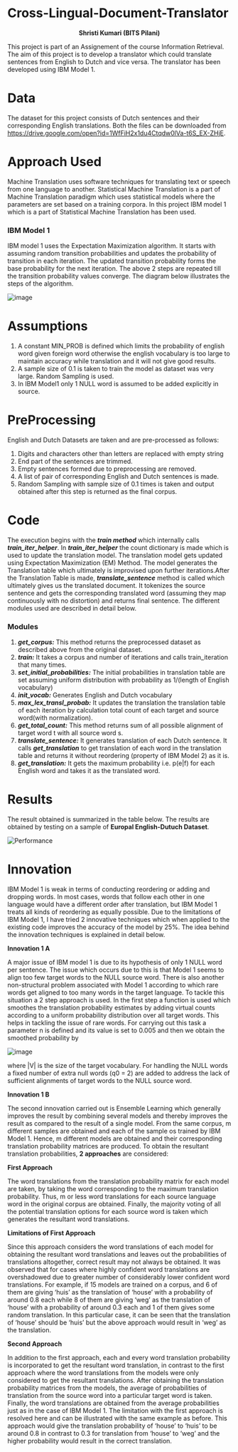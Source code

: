 # Cross-Lingual-Document-Translator
<p align="center"> <b>Shristi Kumari (BITS Pilani) </b> </p>

This project is part of an Assignement of the course Information Retrieval. The aim of this project is to develop a translator which could translate sentences from English to Dutch and vice versa. The translator has been developed using IBM Model 1.

# Data
The dataset for this project consists of Dutch sentences and their corresponding English translations. Both the files can be downloaded from https://drive.google.com/open?id=1WfFiH2x1du4Ctqdw0lVa-t6S_EX-ZHjE. 

# Approach Used
Machine Translation uses software techniques for translating text or speech from one language to another. Statistical Machine Translation is a part of Machine Translation paradigm which uses statistical models where the parameters are set based on a training corpora. In this project IBM model 1 which is a part of Statistical Machine Translation has been used.

### **IBM Model 1**
IBM model 1 uses the Expectation Maximization algorithm. It starts with assuming random transition probabilities and updates the probability of transition in each iteration. The updated transition probability forms the base probability for the next iteration. The above 2 steps are repeated till the transition probability values converge. The diagram below illustrates the steps of the algorithm.

![image](https://user-images.githubusercontent.com/27685757/68961093-85b88380-07f7-11ea-83a8-ed1c764b1a41.png)

# Assumptions
1. A constant MIN_PROB is defined which limits the probability of english word given foreign word otherwise the english vocabulary is too large to maintain accuracy while translation and it will not give good results. 
2. A sample size of 0.1 is taken to train the model as dataset was very large. Random Sampling is used.
3. In IBM Model1 only 1 NULL word is assumed to be added explicitly in source.

# PreProcessing
English and Dutch Datasets are taken and are pre-processed as follows:
1. Digits and characters other than letters are replaced with empty string 
2. End part of the sentences are trimmed.
3. Empty sentences formed due to preprocessing are removed.
4. A list of pair of corresponding English and Dutch sentences is made.
5. Random Sampling with sample size of 0.1 times is taken and output obtained after this step is returned as the final corpus.
   
 # Code
The execution begins with the ***train method*** which internally calls ***train_iter_helper***. In ***train_iter_helper*** the count dictionary is made which is used to update the translation model. The translation model gets updated using Expectation Maximization (EM) Method. The model generates the Translation table which ultimately is improvised upon further iterations.After the Translation Table is made, ***translate_sentence*** method is called which ultimately gives us the translated document. It tokenizes the source sentence and gets the corresponding translated word (assuming they map continuously with no distortion) and returns final sentence. The different modules used are described in detail below.
 
### **Modules**
1.	***get_corpus:***  This method returns the preprocessed dataset as described above from the original dataset.
2.	***train:*** It takes a corpus and number of iterations and calls train_iteration that many times.
3. ***set_initial_probabilities:*** The initial probabilities in translation table are set assuming uniform distribution with probability as 1/(length of English vocabulary)
4. ***init_vocab:*** Generates English and Dutch vocabulary
5. ***max_lex_transl_probab:*** It updates the translation the translation table of each iteration by calculation total count of each target and source word(with normalization).
6. ***get_total_count:*** This method returns sum of all possible alignment of target word t with all source word s.
7. ***translate_sentence:*** It generates translation of each Dutch sentence. It calls ***get_translation*** to get translation of each word in the translation table and returns it without reordering (property of IBM Model 2) as it is.
8. ***get_translation:*** It gets the maximum probability i.e. p(e|f) for each English word and takes it as the translated word.
 
# Results
The result obtained is summarized in the table below. The results are obtained by testing on a sample of **Europal English-Dutuch Dataset**.

![Performance](https://user-images.githubusercontent.com/27685757/68962399-7f77d680-07fa-11ea-8e35-bfda24614f8a.png)

# Innovation
IBM Model 1 is weak in terms of conducting reordering or adding and dropping words. In most cases, words that follow each other in one language would have a different order after translation, but IBM Model 1 treats all kinds of reordering as equally possible. Due to the limitations of IBM Model 1, I have tried 2 innovative techniques which when applied to the existing code improves the accuracy of the model by 25%. The idea behind the innovation techniques is explained in detail below.

**Innovation 1 A**

A major issue of IBM model 1 is due to its hypothesis of only 1 NULL word per sentence. The issue which occurs due to this is that Model 1 seems to align too few target words to the NULL source word. There is also another non-structural problem associated with Model 1 according to which rare words get aligned to too many words in the target language. To tackle this situation a 2 step approach is used. In the first step a function is used which smoothes the translation probability estimates by adding virtual counts according to a uniform probability distribution over all target words. This helps in tackling the issue of rare words. For carrying out this task a parameter n is defined and its value is set to 0.005 and then we obtain the smoothed
probability by  

![image](https://user-images.githubusercontent.com/27685757/68961464-771e9c00-07f8-11ea-8481-c6308d535277.png)

where |V| is the size of the target vocabulary. For handling the NULL words a fixed number of extra null words (q0 = 2) are added to address the lack of sufficient alignments of target words to the NULL source word.

**Innovation 1 B**

The second innovation carried out is Ensemble Learning which generally improves the result by combining several models and thereby improves the result as compared to the result of a single model. From the same corpus, m different samples are obtained and each of the sample os trained by IBM Model 1. Hence, m different models are obtained and their corresponding
translation probability matrices are produced.
To obtain the resultant translation probabilities, **2 approaches** are considered:

**First Approach**

The word translations from the translation probability matrix for each model are taken, by taking the word corresponding to the maximum translation probability. Thus, m or less word translations for each source language word in the original corpus are obtained. Finally, the majority voting of all the potential translation options for each source word is taken which generates the resultant word translations.

**Limitations of First Approach**

Since this approach considers the word translations of each model for obtaining the resultant word translations and leaves out the probabilities of translations altogether, correct result may not always be obtained. It was observed that for cases where highly confident word translations are overshadowed due to greater number of considerably lower confident word translations. For example, if 15 models are trained on a corpus, and 6 of them are giving ‘huis’ as the translation of ‘house’ with a probability of around 0.8 each while 8 of them are giving ‘weg’ as the translation of ‘house’ with a probability of around 0.3 each and 1 of them gives some random translation. In this particular case, it can be seen that the translation of ‘house’ should be ‘huis’ but the above approach would result in ‘weg’ as the translation.

**Second Approach**

In addition to the first approach, each and every word translation probability is incorporated to get the resultant word translation, in contrast to the first approach where the word translations from the models were only considered to get the resultant translations.
After obtaining the translation probability matrices from the models, the average of probabilities of translation from the source word into a particular target word is taken. Finally, the word translations are obtained from the average probabilities just as in the case of IBM Model 1. The limitation with the first approach is resolved here and can be illustrated with the same example as before. This approach would give the translation probability of ‘house’ to ‘huis’ to be around 0.8 in contrast to 0.3 for translation from ‘house’ to ‘weg’ and the higher probability would result in the correct translation.
